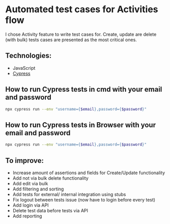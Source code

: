 # Automated test cases for Activities flow

I chose Activity feature to write test cases for. 
Create, update are delete (with bulk) tests cases are presented as the most critical ones.


## Technologies:
- JavaScript
- [Cypress](https://www.cypress.io/)

## How to run Cypress tests in cmd with your email and password

```sh
npx cypress run --env "username={$email},password={$password}"   
```

## How to run Cypress tests in Browser with your email and password

```sh
npx cypress run --env "username={$email},password={$password}"
```

## To improve:
- Increase amount of assertions and fields for Create/Update functionality
- Add not via bulk delete functionality
- Add edit via bulk
- Add filtering and sorting
- Add tests for external/ internal integration using stubs
- Fix logout between tests issue (now have to login before every test)
- Add login via API
- Delete test data before tests via API
- Add reporting
